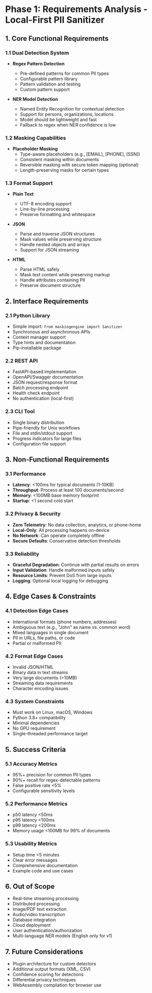 # Phase 1: Requirements Analysis - Local-First PII Sanitizer

## 1. Core Functional Requirements

### 1.1 Dual Detection System
- **Regex Pattern Detection**
  - Pre-defined patterns for common PII types
  - Configurable pattern library
  - Pattern validation and testing
  - Custom pattern support
  
- **NER Model Detection**
  - Named Entity Recognition for contextual detection
  - Support for persons, organizations, locations
  - Model should be lightweight and fast
  - Fallback to regex when NER confidence is low

### 1.2 Masking Capabilities
- **Placeholder Masking**
  - Type-aware placeholders (e.g., [EMAIL], [PHONE], [SSN])
  - Consistent masking within documents
  - Reversible masking with secure token mapping (optional)
  - Length-preserving masks for certain types

### 1.3 Format Support
- **Plain Text**
  - UTF-8 encoding support
  - Line-by-line processing
  - Preserve formatting and whitespace
  
- **JSON**
  - Parse and traverse JSON structures
  - Mask values while preserving structure
  - Handle nested objects and arrays
  - Support for JSON streaming
  
- **HTML**
  - Parse HTML safely
  - Mask text content while preserving markup
  - Handle attributes containing PII
  - Preserve document structure

## 2. Interface Requirements

### 2.1 Python Library
- Simple import: `from maskingengine import Sanitizer`
- Synchronous and asynchronous APIs
- Context manager support
- Type hints and documentation
- Pip-installable package

### 2.2 REST API
- FastAPI-based implementation
- OpenAPI/Swagger documentation
- JSON request/response format
- Batch processing endpoint
- Health check endpoint
- No authentication (local-first)

### 2.3 CLI Tool
- Single binary distribution
- Pipe-friendly for Unix workflows
- File and stdin/stdout support
- Progress indicators for large files
- Configuration file support

## 3. Non-Functional Requirements

### 3.1 Performance
- **Latency**: <100ms for typical documents (1-10KB)
- **Throughput**: Process at least 100 documents/second
- **Memory**: <100MB base memory footprint
- **Startup**: <1 second cold start

### 3.2 Privacy & Security
- **Zero Telemetry**: No data collection, analytics, or phone-home
- **Local-Only**: All processing happens on-device
- **No Network**: Can operate completely offline
- **Secure Defaults**: Conservative detection thresholds

### 3.3 Reliability
- **Graceful Degradation**: Continue with partial results on errors
- **Input Validation**: Handle malformed inputs safely
- **Resource Limits**: Prevent DoS from large inputs
- **Logging**: Optional local logging for debugging

## 4. Edge Cases & Constraints

### 4.1 Detection Edge Cases
- International formats (phone numbers, addresses)
- Ambiguous text (e.g., "John" as name vs. common word)
- Mixed languages in single document
- PII in URLs, file paths, or code
- Partial or malformed PII

### 4.2 Format Edge Cases
- Invalid JSON/HTML
- Binary data in text streams
- Very large documents (>10MB)
- Streaming data requirements
- Character encoding issues

### 4.3 System Constraints
- Must work on Linux, macOS, Windows
- Python 3.8+ compatibility
- Minimal dependencies
- No GPU requirement
- Single-threaded performance target

## 5. Success Criteria

### 5.1 Accuracy Metrics
- 95%+ precision for common PII types
- 90%+ recall for regex-detectable patterns
- False positive rate <5%
- Configurable sensitivity levels

### 5.2 Performance Metrics
- p50 latency <50ms
- p95 latency <100ms
- p99 latency <200ms
- Memory usage <100MB for 99% of documents

### 5.3 Usability Metrics
- Setup time <5 minutes
- Clear error messages
- Comprehensive documentation
- Example code and use cases

## 6. Out of Scope
- Real-time streaming processing
- Distributed processing
- Image/PDF text extraction
- Audio/video transcription
- Database integration
- Cloud deployment
- User authentication/authorization
- Multi-language NER models (English only for v1)

## 7. Future Considerations
- Plugin architecture for custom detectors
- Additional output formats (XML, CSV)
- Confidence scoring for detections
- Differential privacy techniques
- WebAssembly compilation for browser use